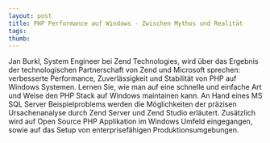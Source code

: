 ```yaml
---
layout: post
title: PHP Performance auf Windows - Zwischen Mythos und Realität
tags: 
thumb: 
---
```

Jan Burkl, System Engineer bei Zend Technologies, wird über das Ergebnis der technologischen Partnerschaft von Zend und Microsoft sprechen: verbesserte Performance, Zuverlässigkeit und Stabilität von PHP auf Windows Systemen.
Lernen Sie, wie man auf eine schnelle und einfache Art und Weise den PHP Stack auf Windows maintainen kann. An Hand eines MS SQL Server Beispielproblems werden die Möglichkeiten der präzisen Ursachenanalyse durch Zend Server und Zend Studio erläutert. Zusätzlich wird auf Open Source PHP Applikation im Windows Umfeld eingegangen, sowie auf das Setup von enterprisefähigen Produktionsumgebungen.
